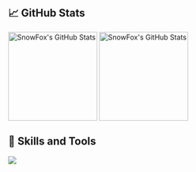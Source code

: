 ## :chart_with_upwards_trend: GitHub Stats
  <img align="center" src="https://github-readme-stats.vercel.app/api/top-langs/?username=kwebdev225&theme=tokyonight&langs_count=4&title_color=fff&icon_color=79ff97&text_color=9f9f9f&bg_color=151515&layout=compact" alt="SnowFox's GitHub Stats" height="180px" />
  <img align="center" src="https://github-readme-stats.vercel.app/api?username=kwebdev225&show_icons=true&include_all_commits=true&line_height=27&count_private=true&title_color=fff&icon_color=79ff97&text_color=9f9f9f&bg_color=151515" alt="SnowFox's GitHub Stats" height="180px" />

## 🔧 Skills and Tools
![](https://img.shields.io/badge/Language-TypeScript_!S-informational?style=flat&logo=typescript&logoColor=white&color=3bac3a)
